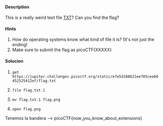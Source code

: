 #### Description

This is a really weird text file [TXT](https://jupiter.challenges.picoctf.org/static/e7e5d188621ee705ceeb0452525412ef/flag.txt)? Can you find the flag?



#### Hints
1. How do operating systems know what kind of file it is? (It's not just the ending!
2. Make sure to submit the flag as picoCTF{XXXXX}


#### Solucion
1. ```get https://jupiter.challenges.picoctf.org/static/e7e5d188621ee705ceeb0452525412ef/flag.txt```

2. ```file flag.txt.1```
3. ```mv flag.txt.1 flag.png```
4. ```open flag.png```



Tenemos la bandera --> picoCTF{now_you_know_about_extensions}
